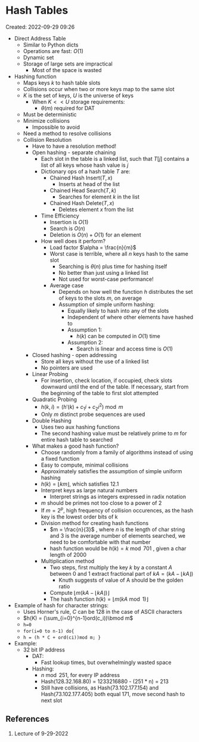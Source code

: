 # Hash Tables
Created: 2022-09-29 09:26
* Direct Address Table
	* Similar to Python dicts
	* Operations are fast: $O(1)$
	* Dynamic set
	* Storage of large sets are impractical
		* Most of the space is wasted
* Hashing function
	* Maps keys $k$ to hash table slots
	* Collisions occur when two or more keys map to the same slot
	* $K$ is the set of keys, $U$ is the universe of keys
		* When $K << U$ storage requirements:
			* $\theta(m)$ required for DAT
	* Must be deterministic
	* Minimize collisions
		* Impossible to avoid
	* Need a method to resolve collisions
	* Collision Resolution
		* Have to have a resolution method!
		* Open hashing - separate chaining
			* Each slot in the table is a linked list, such that $T[j]$ contains a list of all keys whose hash value is $j$ 
			* Dictionary ops of a hash table $T$ are:
				* Chained Hash Insert($T, x$)
					* Inserts at head of the list
				* Chained Head Search($T,k$)
					* Searches for element $k$ in the list
				* Chained Hash Delete($T,x$)
					* Deletes element $x$ from the list
			* Time Efficiency
				* Insertion is $O(1)$
				* Search is $O(n)$ 
				* Deletion is $O(n) + O(1)$ for an element
			* How well does it perform?
				* Load factor $\alpha = \frac{n}{m}$  
				* Worst case is terrible, where all $n$ keys hash to the same slot
					* Searching is $\theta(n)$ plus time for hashing itself
					* No better than just using a linked list
					* Not used for worst-case performance!
				* Average case
					* Depends on how well the function $h$ distributes the set of keys to the slots $m$, on average
					* Assumption of simple uniform hashing:
						* Equally likely to hash into any of the slots
						* Independent of where other elements have hashed to
						* Assumption 1: 
							* $h(k)$ can be computed in $O(1)$ time
						* Assumption 2:
							* Search is linear and access time is $O(1)$ 
		* Closed hashing - open addressing
			* Store all keys without the use of a linked list
			* No pointers are used
		* Linear Probing
			* For insertion, check location, if occupied, check slots downward until the end of the table. If necessary, start from the beginning of the table to first slot attempted
		* Quadratic Probing
			* $h(k, i) = (h'(k) + c_{1}i + c_{2}i^2)\bmod m$ 
			* Only $m$ distinct probe sequences are used
		* Double Hashing
			* Uses two aux hashing functions
			* The second hashing value must be relatively prime to $m$ for entire hash table to searched
		* What makes a good hash function?
			* Choose randomly from a family of algorithms instead of using a fixed function
			* Easy to compute, minimal collisions
			* Approximately satisfies the assumption of simple uniform hashing
			* $h(k) = \lfloor km\rfloor$, which satisfies 12.1
			* Interpret keys as large natural numbers
				* Interpret strings as integers expressed in radix notation
			* $m$ should be primes not too close to a power of 2
			* If $m=2^p$, high frequency of collision occurences, as the hash key is the lowest order bits of k
			* Division method for creating hash functions
				* $m = \frac{n}{3}$ , where $n$ is the length of char string and 3 is the average number of elements searched, we need to be comfortable with that number
				* hash function would be $h(k) = k \bmod 701$ , given a char length of $2000$ 
			* Multiplication method
				* Two steps, first multiply the key $k$ by a constant $A$ between 0 and 1 extract fractional part of $kA = (kA - \lfloor kA \rfloor)$ 
					* Knuth suggests of value of A should be the golden ratio
				* Compute $\lfloor m(kA - \lfloor kA \rfloor ) \rfloor$ 
				* The hash function $h(k) = \lfloor m(kA \bmod 1) \rfloor$ 
* Example of hash for character strings:
	* Uses Horner's rule, $C$ can be 128 in the case of ASCII characters
	* $h(K) = (\sum_{i=0}^{n-1}ord(c_i))\bmod m$ 
	* `h=0`
	* `for(i=0 to n-1) do{`
	* `h = (h * C + ord(ci))mod m; } ` 
* Example:
	* 32 bit IP address
		* DAT:
			* Fast lookup times, but overwhelmingly wasted space
		* Hashing:
			* $n \bmod 251$, for every IP address
			* Hash(128.32.168.80) = 1233216880 - (251 * n) = 213
			* Still have collisions, as Hash(73.102.177.154) and Hash(73.102.177.405) both equal 171, move second hash to next slot

## References
1. Lecture of 9-29-2022